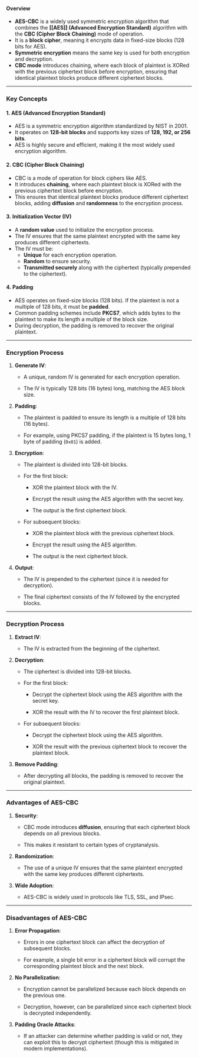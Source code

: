 
#### Overview
- **AES-CBC** is a widely used symmetric encryption algorithm that combines the **[[AES]] (Advanced Encryption Standard)** algorithm with the **CBC (Cipher Block Chaining)** mode of operation.
- It is a **block cipher**, meaning it encrypts data in fixed-size blocks (128 bits for AES).
- **Symmetric encryption** means the same key is used for both encryption and decryption.
- **CBC mode** introduces chaining, where each block of plaintext is XORed with the previous ciphertext block before encryption, ensuring that identical plaintext blocks produce different ciphertext blocks.

---

### Key Concepts

#### 1. **AES (Advanced Encryption Standard)**
- AES is a symmetric encryption algorithm standardized by NIST in 2001.
- It operates on **128-bit blocks** and supports key sizes of **128, 192, or 256 bits**.
- AES is highly secure and efficient, making it the most widely used encryption algorithm.

#### 2. **CBC (Cipher Block Chaining)**
- CBC is a mode of operation for block ciphers like AES.
- It introduces **chaining**, where each plaintext block is XORed with the previous ciphertext block before encryption.
- This ensures that identical plaintext blocks produce different ciphertext blocks, adding **diffusion** and **randomness** to the encryption process.
#### 3. **Initialization Vector (IV)**
- A **random value** used to initialize the encryption process.
- The IV ensures that the same plaintext encrypted with the same key produces different ciphertexts.
- The IV must be:
    - **Unique** for each encryption operation.
    - **Random** to ensure security.
    - **Transmitted securely** along with the ciphertext (typically prepended to the ciphertext).
#### 4. **Padding**
- AES operates on fixed-size blocks (128 bits). If the plaintext is not a multiple of 128 bits, it must be **padded**.
- Common padding schemes include **PKCS7**, which adds bytes to the plaintext to make its length a multiple of the block size.
- During decryption, the padding is removed to recover the original plaintext.

---

### Encryption Process

1. **Generate IV**:
    
    - A unique, random IV is generated for each encryption operation.
        
    - The IV is typically 128 bits (16 bytes) long, matching the AES block size.
        
2. **Padding**:
    
    - The plaintext is padded to ensure its length is a multiple of 128 bits (16 bytes).
        
    - For example, using PKCS7 padding, if the plaintext is 15 bytes long, 1 byte of padding (`0x01`) is added.
        
3. **Encryption**:
    
    - The plaintext is divided into 128-bit blocks.
        
    - For the first block:
        
        - XOR the plaintext block with the IV.
            
        - Encrypt the result using the AES algorithm with the secret key.
            
        - The output is the first ciphertext block.
            
    - For subsequent blocks:
        
        - XOR the plaintext block with the previous ciphertext block.
            
        - Encrypt the result using the AES algorithm.
            
        - The output is the next ciphertext block.
            
4. **Output**:
    
    - The IV is prepended to the ciphertext (since it is needed for decryption).
        
    - The final ciphertext consists of the IV followed by the encrypted blocks.
        

---

### Decryption Process

1. **Extract IV**:
    
    - The IV is extracted from the beginning of the ciphertext.
        
2. **Decryption**:
    
    - The ciphertext is divided into 128-bit blocks.
        
    - For the first block:
        
        - Decrypt the ciphertext block using the AES algorithm with the secret key.
            
        - XOR the result with the IV to recover the first plaintext block.
            
    - For subsequent blocks:
        
        - Decrypt the ciphertext block using the AES algorithm.
            
        - XOR the result with the previous ciphertext block to recover the plaintext block.
            
3. **Remove Padding**:
    
    - After decrypting all blocks, the padding is removed to recover the original plaintext.
        

---

### Advantages of AES-CBC

1. **Security**:
    
    - CBC mode introduces **diffusion**, ensuring that each ciphertext block depends on all previous blocks.
        
    - This makes it resistant to certain types of cryptanalysis.
        
2. **Randomization**:
    
    - The use of a unique IV ensures that the same plaintext encrypted with the same key produces different ciphertexts.
        
3. **Wide Adoption**:
    
    - AES-CBC is widely used in protocols like TLS, SSL, and IPsec.
        

---

### Disadvantages of AES-CBC

1. **Error Propagation**:
    
    - Errors in one ciphertext block can affect the decryption of subsequent blocks.
        
    - For example, a single bit error in a ciphertext block will corrupt the corresponding plaintext block and the next block.
        
2. **No Parallelization**:
    
    - Encryption cannot be parallelized because each block depends on the previous one.
        
    - Decryption, however, can be parallelized since each ciphertext block is decrypted independently.
        
3. **Padding Oracle Attacks**:
    
    - If an attacker can determine whether padding is valid or not, they can exploit this to decrypt ciphertext (though this is mitigated in modern implementations).